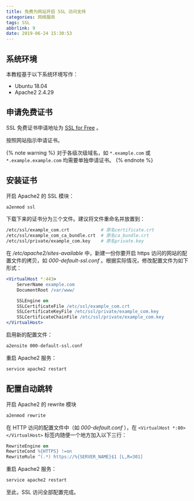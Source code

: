 ```yaml
---
title: 免费为网站开启 SSL 访问支持
categories: 网络服务
tags: SSL
abbrlink: 9
date: 2019-06-24 15:30:53
---
```

## 系统环境

本教程基于以下系统环境写作：

- Ubuntu 18.04
- Apache2 2.4.29

## 申请免费证书

SSL 免费证书申请地址为 [SSL for Free](https://www.sslforfree.com/) 。

按照网站指示申请证书。

{% note warning %}
对于各级次级域名，如 `*.example.com` 或 `*.example.example.com` 均需要单独申请证书。
{% endnote %}

<!-- more -->

## 安装证书

开启 Apache2 的 SSL 模块：

```bash
a2enmod ssl
```

下载下来的证书分为三个文件。建议将文件重命名并放置到：

```bash
/etc/ssl/example_com.crt            # 原名certificate.crt
/etc/ssl/example_com_ca_bundle.crt  # 原名ca_bundle.crt
/etc/ssl/private/example_com.key    # 原名private.key
```

在 */etc/apache2/sites-available* 中，新建一份你要开启 https 访问的网站的配置文件的拷贝，如 *000-default-ssl.conf* 。根据实际情况，修改配置文件为如下形式：

```apache
<VirtualHost *:443>
    ServerName example.com
    DocumentRoot /var/www/

    SSLEngine on
    SSLCertificateFile /etc/ssl/example_com.crt
    SSLCertificateKeyFile /etc/ssl/private/example_com.key
    SSLCertificateChainFile /etc/ssl/private/example_com.key
</VirtualHost>
```

启用新的配置文件：

```bash
a2ensite 000-default-ssl.conf
```

重启 Apache2 服务：

```bash
service apache2 restart
```

## 配置自动跳转

开启 Apache2 的 rewrite 模块

```bash
a2enmod rewrite
```

在 HTTP 访问的配置文件中（如 *000-default.conf* ），在 `<VirtualHost *:80></VirtualHost>` 标签内随便一个地方加入以下三行：

```apache
RewriteEngine on
RewriteCond %{HTTPS} !=on
RewriteRule ^(.*) https://%{SERVER_NAME}$1 [L,R=301]
```

重启 Apache2 服务：

```bash
service apache2 restart
```

至此，SSL 访问全部配置完成。
